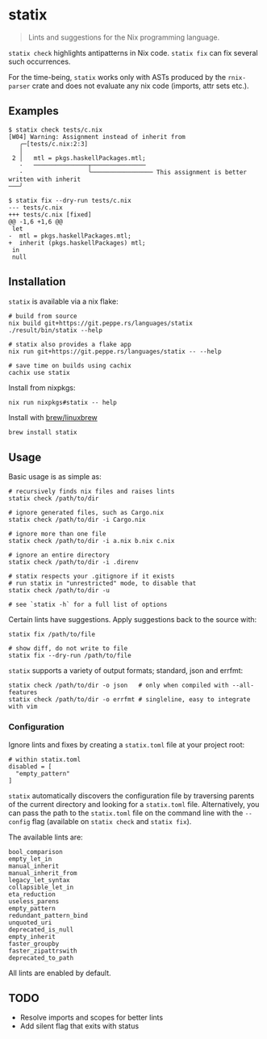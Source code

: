 # statix

> Lints and suggestions for the Nix programming language.

`statix check` highlights antipatterns in Nix code. `statix
fix` can fix several such occurrences.

For the time-being, `statix` works only with ASTs
produced by the `rnix-parser` crate and does not evaluate
any nix code (imports, attr sets etc.).

## Examples

```shell
$ statix check tests/c.nix
[W04] Warning: Assignment instead of inherit from
   ╭─[tests/c.nix:2:3]
   │
 2 │   mtl = pkgs.haskellPackages.mtl;
   ·   ───────────────┬───────────────
   ·                  ╰───────────────── This assignment is better written with inherit
───╯

$ statix fix --dry-run tests/c.nix
--- tests/c.nix
+++ tests/c.nix [fixed]
@@ -1,6 +1,6 @@
 let
-  mtl = pkgs.haskellPackages.mtl;
+  inherit (pkgs.haskellPackages) mtl;
 in
 null
```

## Installation

`statix` is available via a nix flake:

```shell
# build from source
nix build git+https://git.peppe.rs/languages/statix
./result/bin/statix --help

# statix also provides a flake app
nix run git+https://git.peppe.rs/languages/statix -- --help

# save time on builds using cachix
cachix use statix
```

Install from nixpkgs:

```shell
nix run nixpkgs#statix -- help
```

Install with [brew/linuxbrew](https://brew.sh)

```bash
brew install statix
```

## Usage

Basic usage is as simple as:

```shell
# recursively finds nix files and raises lints
statix check /path/to/dir

# ignore generated files, such as Cargo.nix
statix check /path/to/dir -i Cargo.nix

# ignore more than one file
statix check /path/to/dir -i a.nix b.nix c.nix

# ignore an entire directory
statix check /path/to/dir -i .direnv

# statix respects your .gitignore if it exists
# run statix in "unrestricted" mode, to disable that
statix check /path/to/dir -u

# see `statix -h` for a full list of options
```

Certain lints have suggestions. Apply suggestions back to
the source with:

```shell
statix fix /path/to/file

# show diff, do not write to file
statix fix --dry-run /path/to/file
```

`statix` supports a variety of output formats; standard,
json and errfmt:

```shell
statix check /path/to/dir -o json   # only when compiled with --all-features
statix check /path/to/dir -o errfmt # singleline, easy to integrate with vim
```

### Configuration

Ignore lints and fixes by creating a `statix.toml` file at
your project root:

```
# within statix.toml
disabled = [
  "empty_pattern"
]
```

`statix` automatically discovers the configuration file by
traversing parents of the current directory and looking for
a `statix.toml` file. Alternatively, you can pass the path
to the `statix.toml` file on the command line with the
`--config` flag (available on `statix check` and `statix
fix`).

The available lints are:

```
bool_comparison
empty_let_in
manual_inherit
manual_inherit_from
legacy_let_syntax
collapsible_let_in
eta_reduction
useless_parens
empty_pattern
redundant_pattern_bind
unquoted_uri
deprecated_is_null
empty_inherit
faster_groupby
faster_zipattrswith
deprecated_to_path
```

All lints are enabled by default.

## TODO

- Resolve imports and scopes for better lints
- Add silent flag that exits with status
